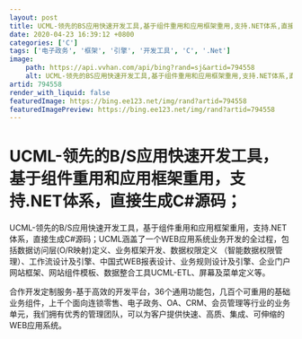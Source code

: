```yaml
---
layout: post
title: UCML-领先的BS应用快速开发工具,基于组件重用和应用框架重用,支持.NET体系,直接生成C源码
date: 2020-04-23 16:39:12 +0800
categories: ['C']
tags: ['电子政务', '框架', '引擎', '开发工具', 'C', '.Net']
image:
    path: https://api.vvhan.com/api/bing?rand=sj&artid=794558
    alt: UCML-领先的BS应用快速开发工具,基于组件重用和应用框架重用,支持.NET体系,直接生成C源码
artid: 794558
render_with_liquid: false
featuredImage: https://bing.ee123.net/img/rand?artid=794558
featuredImagePreview: https://bing.ee123.net/img/rand?artid=794558
---
```


# UCML-领先的B/S应用快速开发工具，基于组件重用和应用框架重用，支持.NET体系，直接生成C#源码；

UCML-领先的B/S应用快速开发工具，基于组件重用和应用框架重用，支持.NET体系，直接生成C#源码；UCML涵盖了一个WEB应用系统业务开发的全过程，包括数据访问层(O/R映射)定义、业务框架开发、数据权限定义 （智能数据权限管理）、工作流设计及引擎、中国式WEB报表设计、业务规则设计及引擎、企业门户网站框架、网站组件模板、数据整合工具UCML-ETL、屏幕及菜单定义等。
  
  
合作开发定制服务-基于高效的开发平台，36个通用功能包，几百个可重用的基础业务组件，上千个面向连锁零售、电子政务、OA、CRM、会员管理等行业的业务单元，我们拥有优秀的管理团队，可以为客户提供快速、高质、集成、可伸缩的WEB应用系统。